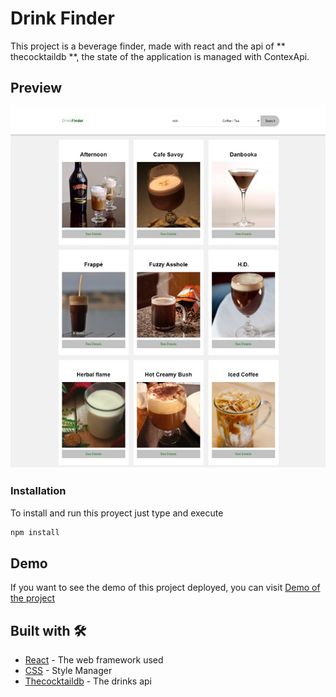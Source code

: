# Drink Finder

This project is a beverage finder, made with react and the api of
** thecocktaildb **,
the state of the application is managed with ContexApi.

## Preview

![](/drinkfinder.png)

### Installation

To install and run this proyect just type and execute

```bash
npm install
```

## Demo

If you want to see the demo of this project deployed, you can visit [Demo of the project](https://lt-drinkfinder.netlify.app/)

## Built with 🛠️

- [React](https://es.reactjs.org/) - The web framework used
- [CSS](https://developer.mozilla.org/es/docs/Web/CSS) - Style Manager
- [Thecocktaildb](https://www.thecocktaildb.com/api.php) - The drinks api
